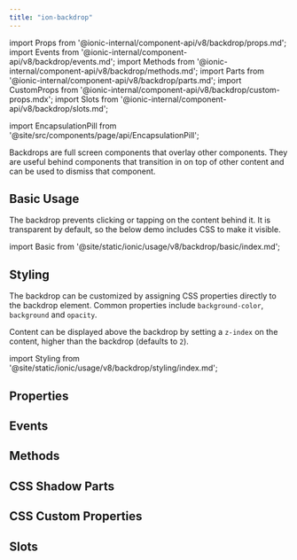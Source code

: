 ```yaml
---
title: "ion-backdrop"
---
```


import Props from '@ionic-internal/component-api/v8/backdrop/props.md';
import Events from '@ionic-internal/component-api/v8/backdrop/events.md';
import Methods from '@ionic-internal/component-api/v8/backdrop/methods.md';
import Parts from '@ionic-internal/component-api/v8/backdrop/parts.md';
import CustomProps from '@ionic-internal/component-api/v8/backdrop/custom-props.mdx';
import Slots from '@ionic-internal/component-api/v8/backdrop/slots.md';

import EncapsulationPill from '@site/src/components/page/api/EncapsulationPill';

<EncapsulationPill type="shadow" />

Backdrops are full screen components that overlay other components. They are useful behind components that transition in on top of other content and can be used to dismiss that component.

## Basic Usage

The backdrop prevents clicking or tapping on the content behind it. It is transparent by default, so the below demo includes CSS to make it visible.

import Basic from '@site/static/ionic/usage/v8/backdrop/basic/index.md';

<Basic />

## Styling

The backdrop can be customized by assigning CSS properties directly to the backdrop element. Common properties include `background-color`, `background` and `opacity`.

Content can be displayed above the backdrop by setting a `z-index` on the content, higher than the backdrop (defaults to `2`).

import Styling from '@site/static/ionic/usage/v8/backdrop/styling/index.md';

<Styling />

## Properties

<Props />

## Events

<Events />

## Methods

<Methods />

## CSS Shadow Parts

<Parts />

## CSS Custom Properties

<CustomProps />

## Slots

<Slots />
